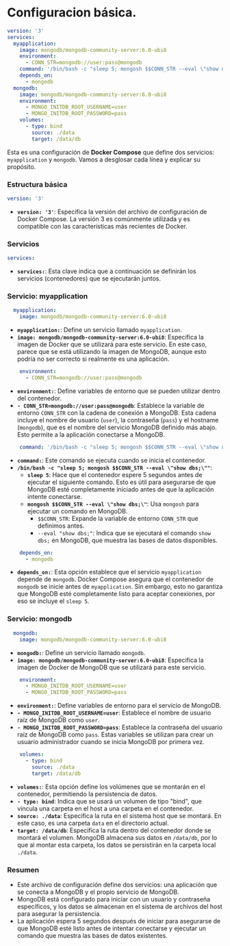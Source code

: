 # Configuracion básica.


```yaml compose.yaml
version: '3'
services:
  myapplication:
    image: mongodb/mongodb-community-server:6.0-ubi8
    environment:
      - CONN_STR=mongodb://user:pass@mongodb
    command: '/bin/bash -c "sleep 5; mongosh $$CONN_STR --eval \"show dbs;\""'
    depends_on:
      - mongodb
  mongodb:
    image: mongodb/mongodb-community-server:6.0-ubi8
    environment:
      - MONGO_INITDB_ROOT_USERNAME=user
      - MONGO_INITDB_ROOT_PASSWORD=pass
    volumes:
      - type: bind
        source: ./data
        target: /data/db
```

Esta es una configuración de **Docker Compose** que define dos servicios: `myapplication` y `mongodb`. Vamos a desglosar cada línea y explicar su propósito.

### Estructura básica
```yaml
version: '3'
```
- **`version: '3'`**: Especifica la versión del archivo de configuración de Docker Compose. La versión 3 es comúnmente utilizada y es compatible con las características más recientes de Docker.

### Servicios
```yaml
services:
```
- **`services:`**: Esta clave indica que a continuación se definirán los servicios (contenedores) que se ejecutarán juntos.

### Servicio: myapplication
```yaml
  myapplication:
    image: mongodb/mongodb-community-server:6.0-ubi8
```
- **`myapplication:`**: Define un servicio llamado `myapplication`.
- **`image: mongodb/mongodb-community-server:6.0-ubi8`**: Especifica la imagen de Docker que se utilizará para este servicio. En este caso, parece que se está utilizando la imagen de MongoDB, aunque esto podría no ser correcto si realmente es una aplicación.

```yaml
    environment:
      - CONN_STR=mongodb://user:pass@mongodb
```
- **`environment:`**: Define variables de entorno que se pueden utilizar dentro del contenedor.
- **`- CONN_STR=mongodb://user:pass@mongodb`**: Establece la variable de entorno `CONN_STR` con la cadena de conexión a MongoDB. Esta cadena incluye el nombre de usuario (`user`), la contraseña (`pass`) y el hostname (`mongodb`), que es el nombre del servicio MongoDB definido más abajo. Esto permite a la aplicación conectarse a MongoDB.

```yaml
    command: '/bin/bash -c "sleep 5; mongosh $$CONN_STR --eval \"show dbs;\""'
```
- **`command:`**: Este comando se ejecuta cuando se inicia el contenedor. 
- **`/bin/bash -c "sleep 5; mongosh $$CONN_STR --eval \"show dbs;\""`**: 
  - **`sleep 5`**: Hace que el contenedor espere 5 segundos antes de ejecutar el siguiente comando. Esto es útil para asegurarse de que MongoDB esté completamente iniciado antes de que la aplicación intente conectarse.
  - **`mongosh $$CONN_STR --eval \"show dbs;\"`**: Usa `mongosh` para ejecutar un comando en MongoDB. 
    - `$$CONN_STR`: Expande la variable de entorno `CONN_STR` que definimos antes. 
    - `--eval "show dbs;"`: Indica que se ejecutará el comando `show dbs;` en MongoDB, que muestra las bases de datos disponibles.

```yaml
    depends_on:
      - mongodb
```
- **`depends_on:`**: Esta opción establece que el servicio `myapplication` depende de `mongodb`. Docker Compose asegura que el contenedor de `mongodb` se inicie antes de `myapplication`. Sin embargo, esto no garantiza que MongoDB esté completamente listo para aceptar conexiones, por eso se incluye el `sleep 5`.

### Servicio: mongodb
```yaml
  mongodb:
    image: mongodb/mongodb-community-server:6.0-ubi8
```
- **`mongodb:`**: Define un servicio llamado `mongodb`.
- **`image: mongodb/mongodb-community-server:6.0-ubi8`**: Especifica la imagen de Docker de MongoDB que se utilizará para este servicio.

```yaml
    environment:
      - MONGO_INITDB_ROOT_USERNAME=user
      - MONGO_INITDB_ROOT_PASSWORD=pass
```
- **`environment:`**: Define variables de entorno para el servicio de MongoDB.
- **`- MONGO_INITDB_ROOT_USERNAME=user`**: Establece el nombre de usuario raíz de MongoDB como `user`.
- **`- MONGO_INITDB_ROOT_PASSWORD=pass`**: Establece la contraseña del usuario raíz de MongoDB como `pass`. Estas variables se utilizan para crear un usuario administrador cuando se inicia MongoDB por primera vez.

```yaml
    volumes:
      - type: bind
        source: ./data
        target: /data/db
```
- **`volumes:`**: Esta opción define los volúmenes que se montarán en el contenedor, permitiendo la persistencia de datos.
- **`- type: bind`**: Indica que se usará un volumen de tipo "bind", que vincula una carpeta en el host a una carpeta en el contenedor.
- **`source: ./data`**: Especifica la ruta en el sistema host que se montará. En este caso, es una carpeta `data` en el directorio actual.
- **`target: /data/db`**: Especifica la ruta dentro del contenedor donde se montará el volumen. MongoDB almacena sus datos en `/data/db`, por lo que al montar esta carpeta, los datos se persistirán en la carpeta local `./data`.

### Resumen
- Este archivo de configuración define dos servicios: una aplicación que se conecta a MongoDB y el propio servicio de MongoDB.
- MongoDB está configurado para iniciar con un usuario y contraseña específicos, y los datos se almacenan en el sistema de archivos del host para asegurar la persistencia.
- La aplicación espera 5 segundos después de iniciar para asegurarse de que MongoDB esté listo antes de intentar conectarse y ejecutar un comando que muestra las bases de datos existentes.
